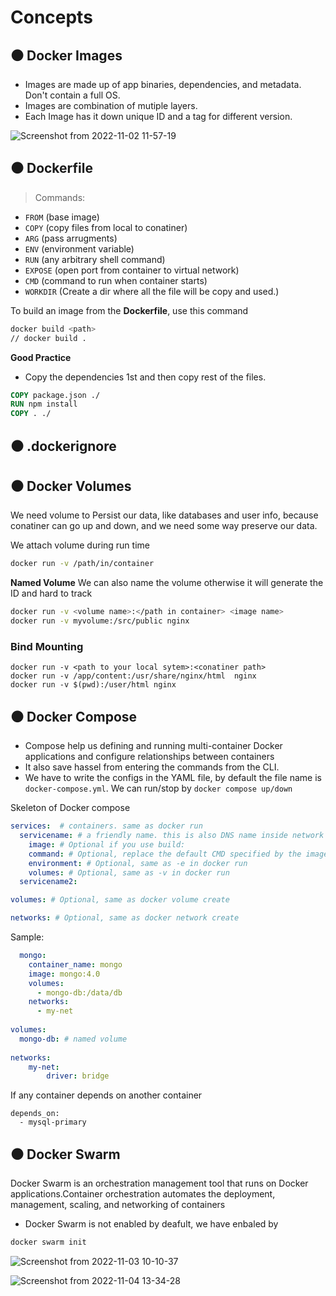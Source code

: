 # Concepts


## ⚫ Docker Images

- Images are made up of app binaries, dependencies, and metadata. Don't contain a full OS.
- Images are combination of mutiple layers.
- Each Image has it down unique ID and a tag for different version.

![Screenshot from 2022-11-02 11-57-19](https://user-images.githubusercontent.com/51878265/199414178-d59e8780-c140-4bf1-b27e-7e8f1c723afb.png)

## ⚫ Dockerfile

> Commands:

- `FROM` (base image)
- `COPY` (copy files from local to conatiner)
- `ARG` (pass arrugments)
- `ENV` (environment variable)
- `RUN` (any arbitrary shell command)
- `EXPOSE` (open port from container to virtual network)
- `CMD` (command to run when container starts) 
- `WORKDIR` (Create a dir where all the file will be copy and used.)

To build an image from the **Dockerfile**, use this command

```bash
docker build <path> 
// docker build .
```

**Good Practice**

- Copy the dependencies 1st and then copy rest of the files.

```Dockerfile
COPY package.json ./
RUN npm install
COPY . ./
```

## ⚫ .dockerignore


## ⚫ Docker Volumes

We need volume to Persist our data, like databases and user info, because conatiner can go up and down, and we need some way preserve our data.

We attach volume during run time

```bash
docker run -v /path/in/container
```

**Named Volume**
We can also name the volume otherwise it will generate the ID and hard to track

```bash
docker run -v <volume name>:</path in container> <image name>
docker run -v myvolume:/src/public nginx
```

### Bind Mounting

```
docker run -v <path to your local sytem>:<conatiner path>
docker run -v /app/content:/usr/share/nginx/html  nginx
docker run -v $(pwd):/user/html nginx
```

## ⚫ Docker Compose

- Compose help us defining and running multi-container Docker applications and configure relationships between containers 
- It also save hassel from entering the commands from the CLI.
- We have to write the configs in the YAML file, by default the file name is `docker-compose.yml`. We can run/stop by `docker compose up/down`

Skeleton of Docker compose

```yaml
services:  # containers. same as docker run
  servicename: # a friendly name. this is also DNS name inside network
    image: # Optional if you use build:
    command: # Optional, replace the default CMD specified by the image
    environment: # Optional, same as -e in docker run
    volumes: # Optional, same as -v in docker run
  servicename2:

volumes: # Optional, same as docker volume create

networks: # Optional, same as docker network create
```

Sample:

```yaml
  mongo:
    container_name: mongo
    image: mongo:4.0
    volumes:
      - mongo-db:/data/db
    networks: 
      - my-net
      
volumes:
  mongo-db: # named volume
  
networks:
    my-net:
        driver: bridge
```

If any container depends on another container

```
depends_on:
  - mysql-primary
```

## ⚫ Docker Swarm

Docker Swarm is an orchestration management tool that runs on Docker applications.Container orchestration automates the deployment, management, scaling, and networking of containers

- Docker Swarm is not enabled by deafult, we have enbaled by

```bash
docker swarm init
```


![Screenshot from 2022-11-03 10-10-37](https://user-images.githubusercontent.com/51878265/199648859-29effd56-1eba-4633-b424-20f3b9381a5f.png)

![Screenshot from 2022-11-04 13-34-28](https://user-images.githubusercontent.com/51878265/199923225-83fe75fc-406a-4d51-b2d4-15fb5ec6b4ee.png)



